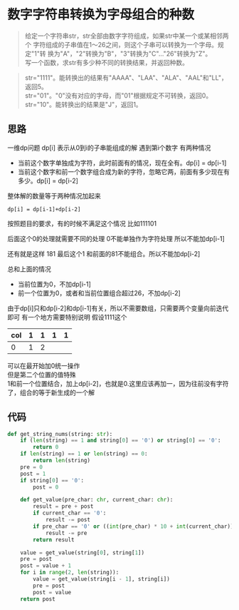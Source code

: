 # 数字字符串转换为字母组合的种数
> 给定一个字符串str，str全部由数字字符组成，如果str中某一个或某相邻两个
> 字符组成的子串值在1～26之间，则这个子串可以转换为一个字母。规定"1"转
> 换为"A"，"2"转换为"B"，"3"转换为"C"..."26"转换为"Z"。  
> 写一个函数，求str有多少种不同的转换结果，并返回种数。

>str="1111"。能转换出的结果有"AAAA"、"LAA"、"ALA"、"AAL"和"LL"，返回5。  
>str="01"。"0"没有对应的字母，而"01"根据规定不可转换，返回0。  
>str="10"。能转换出的结果是"J"，返回1。  

**思路**
--------------------

一维dp问题
dp[i] 表示从0到i的子串能组成的解
遇到第i个数字
有两种情况
- 当前这个数字单独成为字符，此时前面有的情况，现在全有。dp[i] = dp[i-1]
- 当前这个数字和前一个数字组合成为新的字符，忽略它两，前面有多少现在有多少。dp[i] = dp[i-2]

整体解的数量等于两种情况加起来

`
dp[i] = dp[i-1]+dp[i-2]
`

按照题目的要求，有的时候不满足这个情况
比如111101

后面这个0的处理就需要不同的处理
0不能单独作为字符处理
所以不能加dp[i-1]

还有就是这样
181
最后这个1
和前面的81不能组合。所以不能加dp[i-2]

总和上面的情况
- 当前位置为0，不加dp[i-1]
- 前一个位置为0，或者和当前位置组合超过26，不加dp[i-2]

由于dp[i]只和dp[i-2]和dp[i-1]有关，所以不需要数组，只需要两个变量向前迭代即可
有一个地方需要特别说明
假设1111这个

| col | 1   | 1   | 1   | 1   |
| --- | --- | --- | --- | --- | 
| 0   | 1   | 2   |

可以在最开始加0统一操作  
但是第二个位置的值特殊  
1和前一个位置结合，加上dp[i-2]，也就是0.这里应该再加一，因为往前没有字符了，组合的等于新生成的一个解


**代码**
--------------------
```python
def get_string_nums(string: str):
    if (len(string) == 1 and string[0] == '0') or string[0] == '0':
        return 0
    if len(string) == 1 or len(string) == 0:
        return len(string)
    pre = 0
    post = 1
    if string[0] == '0':
        post = 0

    def get_value(pre_char: chr, current_char: chr):
        result = pre + post
        if current_char == '0':
            result -= post
        if pre_char == '0' or ((int(pre_char) * 10 + int(current_char)) > 26):
            result -= pre
        return result

    value = get_value(string[0], string[1])
    pre = post
    post = value + 1
    for i in range(2, len(string)):
        value = get_value(string[i - 1], string[i])
        pre = post
        post = value
    return post
```